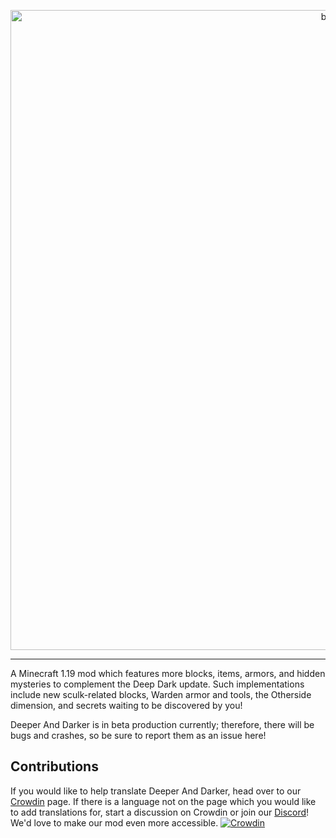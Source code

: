 <p align="center"><img src="https://github.com/KyaniteMods/DeeperAndDarker/blob/master/src/main/resources/banner.png" alt="banner" width="1024"></p>

---
A Minecraft 1.19 mod which features more blocks, items, armors, and hidden mysteries to complement the Deep Dark update. Such implementations include new sculk-related blocks, Warden armor and tools, the Otherside dimension, and secrets waiting to be discovered by you!

Deeper And Darker is in beta production currently; therefore, there will be bugs and crashes, so be sure to report them as an issue here!

Contributions
-
If you would like to help translate Deeper And Darker, head over to our [Crowdin](https://crowdin.com/project/deeper-and-darker) page. If there is a language not on the page which you would like to add translations for, start a discussion on Crowdin or join our [Discord](https://discord.gg/GDNRd5yvxa)! We'd love to make our mod even more accessible.
[![Crowdin](https://badges.crowdin.net/deeper-and-darker/localized.svg)](https://crowdin.com/project/deeper-and-darker)
